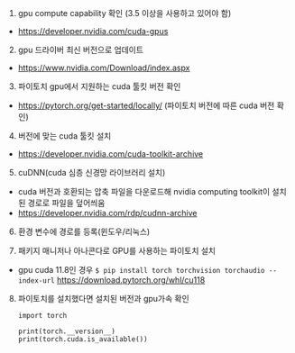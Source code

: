 1. gpu compute capability 확인
(3.5 이상을 사용하고 있어야 함)
- https://developer.nvidia.com/cuda-gpus

2. gpu 드라이버 최신 버전으로 업데이트
- https://www.nvidia.com/Download/index.aspx

3. 파이토치 gpu에서 지원하는 cuda 툴킷 버전 확인
- https://pytorch.org/get-started/locally/
(파이토치 버전에 따른 cuda 버전 확인)

4. 버전에 맞는 cuda 툴킷 설치
- https://developer.nvidia.com/cuda-toolkit-archive

5. cuDNN(cuda 심층 신경망 라이브러리 설치)
- cuda 버전과 호환되는 압축 파일을 다운로드해 nvidia computing toolkit이 설치된 경로로 파일을 덮어씌움
- https://developer.nvidia.com/rdp/cudnn-archive

6. 환경 변수에 경로를 등록(윈도우/리눅스)

7. 패키지 매니저나 아나콘다로 GPU를 사용하는 파이토치 설치
- gpu cuda 11.8인 경우 
`$ pip install torch torchvision torchaudio --index-url`
    https://download.pytorch.org/whl/cu118

 
8. 파이토치를 설치했다면 설치된 버전과 gpu가속 확인
    
    ```{python}
    import torch

    print(torch.__version__)
    print(torch.cuda.is_available())
    ```
    